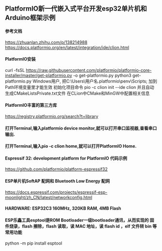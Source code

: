## PlatformIO新一代嵌入式平台开发esp32单片机和Arduino框架示例

#### 参考文档

https://zhuanlan.zhihu.com/p/138214988
https://docs.platformio.org/en/latest/integration/ide/clion.html

#### PlatformIO安装

curl -fsSL https://raw.githubusercontent.com/platformio/platformio-core-installer/master/get-platformio.py -o get-platformio.py
python3 get-platformio.py
Windows用户, 把C:\Users\用户名\.platformio\penv\Scripts; 加到Path环境变量里才能生效
初始化项目命令 pio -c clion init --ide clion 并且自动生成CMakeListsPrivate.txt文件
在CLion中CMake和MinGW中配置相关信息

#### PlatformIO丰富的第三方库

https://registry.platformio.org/search?t=library

#### 打开Terminal,输入platformio device monitor,就可以打开串口监视器,查看串口输出.

#### 打开Terminal,输入pio -c clion home,就可以打开PlatformIO Home.

#### Espressif 32: development platform for PlatformIO 代码示例

https://github.com/platformio/platform-espressif32

#### ESP单片机SoftAP 配网和 Bluetooth Low Energy 配网

https://docs.espressif.com/projects/espressif-esp-moonlight/zh_CN/latest/networkconfig.html

#### HARDWARE: ESP32C3 160MHz, 320KB RAM, 4MB Flash

#### ESP乐鑫工具esptool是ROM Bootloader一级bootloader通讯，从而实现的 固件烧录，flash 擦除，flash 读取，读 MAC 地址，读 flash id ，elf 文件转 bin 等常用功能

python -m pip install esptool
